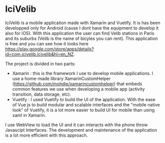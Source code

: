 # IciVelib

IciVelib is a mobile application made with Xamarin and Vuetify. It is has been developped only for Android (cause I dont have the equipment to develop it also for iOS). 
With this application the user can find Velib stations in Paris and its suburbs (Velib is the name of bicyles you can rent). This application is free and you can see how it looks here https://play.google.com/store/apps/details?id=com.icivelib.icivelib&hl=en_NZ.

The project is divided in two parts:
* Xamarin : this is the framework I use to develop mobile applications. I use a home-made library XamarinCustomHelper (https://github.com/mohdje/xamarincustomhelper) that embeds common features we use when developing a mobile app (activity transition, data storage, etc). 
* Vuetify : I used Vuetify to build the UI of the application. With the ease of Vue js to build modular and scalable interfaces and the "mobile native look" of Vuetify, it is a lot more easier to build UI for mobile than using xaml in Xamarin.  

I use WebView to load the UI and it can interacts with the phone throw Javascipt Interfaces. The development and maintenance of the application is a lot more efficient with this approach.
